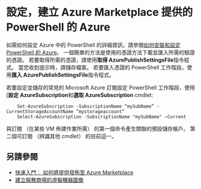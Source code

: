 <properties
   pageTitle="若要建立 VM Marketplace 的設定 PowerShell |Microsoft Azure"
   description="設定 PowerShell 的 Azure，並使用它為選用的程序指示流程建立部署，VM 圖像，以及銷售上 Azure Marketplace"
   services="marketplace-publishing"
   documentationCenter=""
   authors="HannibalSII"
   manager="hascipio"
   editor=""/>

<tags
   ms.service="marketplace"
   ms.devlang="na"
   ms.topic="article"
   ms.tgt_pltfrm="na"
   ms.workload="na"
   ms.date="02/04/2016"
   ms.author="hascipio"/>

# <a name="set-up-azure-powershell-to-create-an-offer-for-the-azure-marketplace"></a>設定，建立 Azure Marketplace 提供的 PowerShell 的 Azure
如需如何設定 Azure 中的 PowerShell 的詳細資訊，請參閱[如何安裝和設定 PowerShell 的 Azure](../powershell-install-configure.md)。 一個簡單的方法是使用的憑證方法下載並匯入所需的驗證的憑證。 若要取得所需的憑證，請使用**取得 AzurePublishSettingsFile**指令程式。 當您收到提示時，請儲存檔案。 若要匯入憑證的 PowerShell 工作階段，使用**匯入 AzurePublishSettingsFile**指令程式。

若要設定並儲存的常見的 Microsoft Azure 訂閱設定 PowerShell 工作階段，使用 [**設定 AzureSubscription**和**選取 AzureSubscription** cmdlet:

        Set-AzureSubscription -SubscriptionName “mySubName” -CurrentStorageAccountName “mystorageaccount”
        Select-AzureSubscription -SubscriptionName "mySubName" –Current

與訂閱 （在某些 VM 佈建作業所需） 的第一個命令產生關聯的預設儲存帳戶。  第二個可訂閱 （辨識其他 cmdlet） 的目前這一。

## <a name="see-also"></a>另請參閱
- [快速入門︰ 如何將提供發佈至 Azure Marketplace](marketplace-publishing-getting-started.md)
- [建立服務商場的虛擬機器圖像](marketplace-publishing-vm-image-creation.md)
